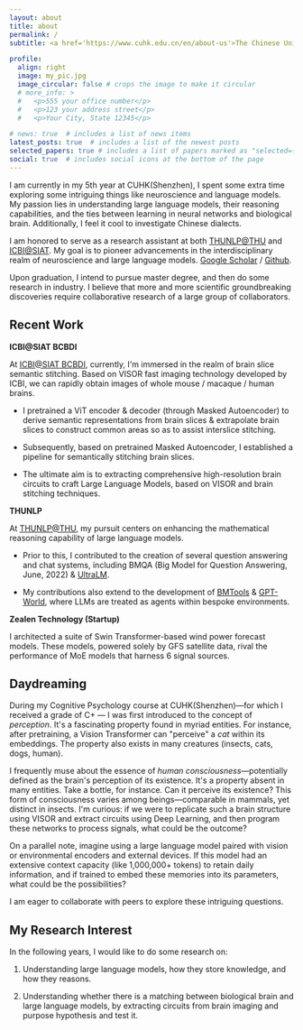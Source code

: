 ```yaml
---
layout: about
title: about
permalink: /
subtitle: <a href='https://www.cuhk.edu.cn/en/about-us'>The Chinese University of Hong Kong, Shenzhen</a>. 

profile:
  align: right
  image: my_pic.jpg
  image_circular: false # crops the image to make it circular
  # more_info: >
  #   <p>555 your office number</p>
  #   <p>123 your address street</p>
  #   <p>Your City, State 12345</p>

# news: true  # includes a list of news items
latest_posts: true  # includes a list of the newest posts
selected_papers: true # includes a list of papers marked as "selected={true}"
social: true  # includes social icons at the bottom of the page
---
```


I am currently in my 5th year at CUHK(Shenzhen), I spent some extra time exploring some intriguing things like neuroscience and language models. My passion lies in understanding large language models, their reasoning capabilities, and the ties between learning in neural networks and biological brain. Additionally, I feel it cool to investigate Chinese dialects.

I am honored to serve as a research assistant at both [THUNLP@THU](https://nlp.csai.tsinghua.edu.cn/) and [ICBI@SIAT](https://icbi.siat.ac.cn/). My goal is to pioneer advancements in the interdisciplinary realm of neuroscience and large language models. [Google Scholar](https://scholar.google.com/citations?user=oDBo3a0AAAAJ&hl=en) / [Github](https://github.com/bokesyo).

Upon graduation, I intend to pursue master degree, and then do some research in industry. I believe that more and more scientific groundbreaking discoveries require collaborative research of a large group of collaborators.

## Recent Work

**ICBI@SIAT BCBDI**

At [ICBI@SIAT BCBDI](http://bcbdi.siat.ac.cn/), currently, I'm immersed in the realm of brain slice semantic stitching. Based on VISOR fast imaging technology developed by ICBI, we can rapidly obtain images of whole mouse / macaque / human brains.

- I pretrained a ViT encoder & decoder (through Masked Autoencoder) to derive semantic representations from brain slices & extrapolate brain slices to construct common areas so as to assist interslice stitching.
  
- Subsequently, based on pretrained Masked Autoencoder, I established a pipeline for semantically stitching brain slices.

- The ultimate aim is to extracting comprehensive high-resolution brain circuits to craft Large Language Models, based on VISOR and brain stitching techniques.

**THUNLP**

At [THUNLP@THU](https://nlp.csai.tsinghua.edu.cn/), my pursuit centers on enhancing the mathematical reasoning capability of large language models.

- Prior to this, I contributed to the creation of several question answering and chat systems, including BMQA (Big Model for Question Answering, June, 2022) & [UltraLM](https://github.com/thunlp/UltraChat).

- My contributions also extend to the development of [BMTools](https://github.com/OpenBMB/BMTools) & [GPT-World](https://github.com/ShengdingHu/GPT-World), where LLMs are treated as agents within bespoke environments.


**Zealen Technology (Startup)**

I architected a suite of Swin Transformer-based wind power forecast models. These models, powered solely by GFS satellite data, rival the performance of MoE models that harness 6 signal sources.


## Daydreaming

During my Cognitive Psychology course at CUHK(Shenzhen)—for which I received a grade of C+ — I was first introduced to the concept of *perception*. It's a fascinating property found in myriad entities. For instance, after pretraining, a Vision Transformer can "perceive" a *cat* within its embeddings. The property also exists in many creatures (insects, cats, dogs, human).

I frequently muse about the essence of *human consciousness*—potentially defined as the brain's perception of its existence. It's a property absent in many entities. Take a bottle, for instance. Can it perceive its existence? This form of consciousness varies among beings—comparable in mammals, yet distinct in insects. I'm curious: if we were to replicate such a brain structure using VISOR and extract circuits using Deep Learning, and then program these networks to process signals, what could be the outcome?

On a parallel note, imagine using a large language model paired with vision or environmental encoders and external devices. If this model had an extensive context capacity (like 1,000,000+ tokens) to retain daily information, and if trained to embed these memories into its parameters, what could be the possibilities?

I am eager to collaborate with peers to explore these intriguing questions.

## My Research Interest

In the following years, I would like to do some research on:

1. Understanding large language models, how they store knowledge, and how they reasons.

2. Understanding whether there is a matching between biological brain and large language models, by extracting circuits from brain imaging and purpose hypothesis and test it.

